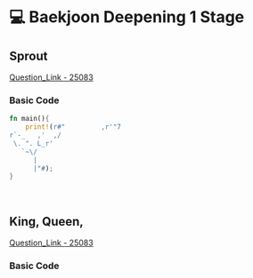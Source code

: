 # 💻 Baekjoon Deepening 1 Stage

## Sprout

[Question_Link - 25083](https://www.acmicpc.net/problem/25083)

### Basic Code

```rust
fn main(){
    print!(r#"         ,r'"7
r`-_   ,'  ,/
 \. ". L_r'
   `~\/
      |
      |"#);
}
```

<br>

## King, Queen, 

[Question_Link - 25083](https://www.acmicpc.net/problem/25083)

### Basic Code